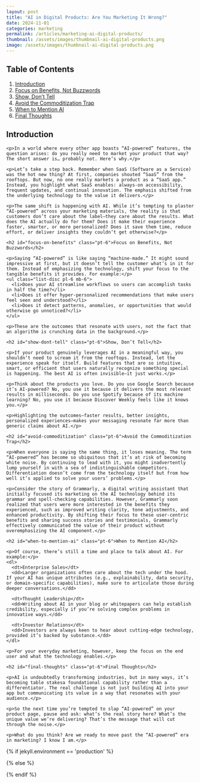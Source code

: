 ```yaml
---
layout: post
title: "AI in Digital Products: Are You Marketing It Wrong?"
date: 2024-11-01
categories: marketing
permalink: /articles/marketing-ai-digital-products/
thumbnail: /assets/images/thumbnail-ai-digital-products.png
image: /assets/images/thumbnail-ai-digital-products.png
---
```


<div class="sm:grid sm:grid-cols-1 lg:grid-cols-[1fr,300px] gap-8">
  <div class="lg:order-2 fade-in-element lg:sticky lg:top-0 lg:self-start fade-in-element">
    <h2 class="mt-0 pt-6">Table of Contents</h2>
    <div class="toc-container">
      <ol class="list-decimal list-outside ml-6 text-xs space-y-2">
        <li><a href="#introduction" class="py-1 block">Introduction</a></li>
        <li><a href="#focus-on-benefits" class="py-1 block">Focus on Benefits, Not Buzzwords</a></li>
        <li><a href="#show-dont-tell" class="py-1 block">Show, Don’t Tell</a></li>
        <li><a href="#avoid-commoditization" class="py-1 block">Avoid the Commoditization Trap</a></li>
        <li><a href="#when-to-mention-ai" class="py-1 block">When to Mention AI</a></li>
        <li><a href="#final-thoughts" class="py-1 block">Final Thoughts</a></li>
      </ol>
    </div>
  </div>
  
  <div class="fade-in-element">
    <h2 id="introduction" class="mt-0 pt-6">Introduction</h2>

    <p>In a world where every other app boasts “AI-powered” features, the question arises: do you really need to market your product that way? The short answer is… probably not. Here’s why.</p>

    <p>Let’s take a step back. Remember when SaaS (Software as a Service) was the hot new thing? At first, companies shouted “SaaS” from the rooftops. But now, no one really markets a product as a “SaaS app.” Instead, you highlight what SaaS enables: always-on accessibility, frequent updates, and continual innovation. The emphasis shifted from the underlying technology to the value it delivers.</p>

    <p>The same shift is happening with AI. While it’s tempting to plaster “AI-powered” across your marketing materials, the reality is that customers don’t care about the label—they care about the results. What does the AI actually do for them? Does it make their experience faster, smarter, or more personalized? Does it save them time, reduce effort, or deliver insights they couldn’t get otherwise?</p>

    <h2 id="focus-on-benefits" class="pt-6">Focus on Benefits, Not Buzzwords</h2>

    <p>Saying “AI-powered” is like saying “machine-made.” It might sound impressive at first, but it doesn’t tell the customer what’s in it for them. Instead of emphasizing the technology, shift your focus to the tangible benefits it provides. For example:</p>
    <ul class="list-disc pl-6 mb-6">
      <li>Does your AI streamline workflows so users can accomplish tasks in half the time?</li>
      <li>Does it offer hyper-personalized recommendations that make users feel seen and understood?</li>
      <li>Does it detect patterns, anomalies, or opportunities that would otherwise go unnoticed?</li>
    </ul>

    <p>These are the outcomes that resonate with users, not the fact that an algorithm is crunching data in the background.</p>

    <h2 id="show-dont-tell" class="pt-6">Show, Don’t Tell</h2>

    <p>If your product genuinely leverages AI in a meaningful way, you shouldn’t need to scream it from the rooftops. Instead, let the experience speak for itself. Build features that are so intuitive, smart, or efficient that users naturally recognize something special is happening. The best AI is often invisible—it just works.</p>

    <p>Think about the products you love. Do you use Google Search because it’s AI-powered? No, you use it because it delivers the most relevant results in milliseconds. Do you use Spotify because of its machine learning? No, you use it because Discover Weekly feels like it knows you.</p>

    <p>Highlighting the outcomes—faster results, better insights, personalized experiences—makes your messaging resonate far more than generic claims about AI.</p>

    <h2 id="avoid-commoditization" class="pt-6">Avoid the Commoditization Trap</h2>

    <p>When everyone is saying the same thing, it loses meaning. The term “AI-powered” has become so ubiquitous that it’s at risk of becoming white noise. By continuing to lead with it, you might inadvertently lump yourself in with a sea of indistinguishable competitors. Differentiation doesn’t come from the technology itself but from how well it’s applied to solve your users’ problems.</p>

    <p>Consider the story of Grammarly, a digital writing assistant that initially focused its marketing on the AI technology behind its grammar and spell-checking capabilities. However, Grammarly soon realized that users were more interested in the benefits they experienced, such as improved writing clarity, tone adjustments, and enhanced productivity. By shifting their focus to these user-centric benefits and sharing success stories and testimonials, Grammarly effectively communicated the value of their product without overemphasizing the AI component.</p>

    <h2 id="when-to-mention-ai" class="pt-6">When to Mention AI</h2>

    <p>Of course, there’s still a time and place to talk about AI. For example:</p>
    <dl>
      <dt>Enterprise Sales</dt>
      <dd>Larger organizations often care about the tech under the hood. If your AI has unique attributes (e.g., explainability, data security, or domain-specific capabilities), make sure to articulate those during deeper conversations.</dd>

      <dt>Thought Leadership</dt>
      <dd>Writing about AI in your blog or whitepapers can help establish credibility, especially if you’re solving complex problems in innovative ways.</dd>

      <dt>Investor Relations</dt>
      <dd>Investors are always keen to hear about cutting-edge technology, provided it’s backed by substance.</dd>
    </dl>

    <p>For your everyday marketing, however, keep the focus on the end user and what the technology enables.</p>

    <h2 id="final-thoughts" class="pt-6">Final Thoughts</h2>

    <p>AI is undoubtedly transforming industries, but in many ways, it’s becoming table stakesa foundational capability rather than a differentiator. The real challenge is not just building AI into your app but communicating its value in a way that resonates with your audience.</p>

    <p>So the next time you’re tempted to slap “AI-powered” on your product page, pause and ask: what’s the real story here? What’s the unique value we’re delivering? That’s the message that will cut through the noise.</p>

    <p>What do you think? Are we ready to move past the “AI-powered” era in marketing? I know I am.</p>

  </div>
</div>

{% if jekyll.environment == 'production' %}

<script src="/assets/js/toc-toggle.min.js?v={{ site.version }}"></script>

{% else %}

<script src="/assets/js/toc-toggle.js?v={{ site.version }}"></script>

{% endif %}
